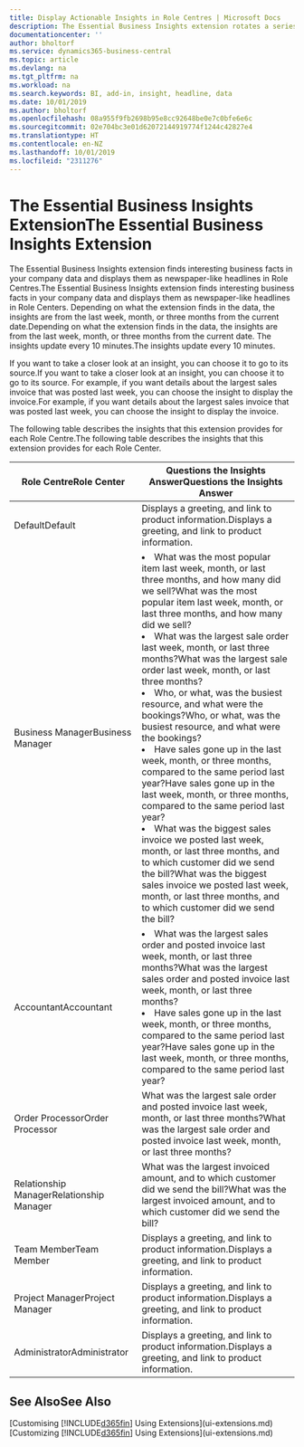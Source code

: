 ```yaml
---
title: Display Actionable Insights in Role Centres | Microsoft Docs
description: The Essential Business Insights extension rotates a series of business insights on Role Centres.
documentationcenter: ''
author: bholtorf
ms.service: dynamics365-business-central
ms.topic: article
ms.devlang: na
ms.tgt_pltfrm: na
ms.workload: na
ms.search.keywords: BI, add-in, insight, headline, data
ms.date: 10/01/2019
ms.author: bholtorf
ms.openlocfilehash: 08a955f9fb2698b95e8cc92648be0e7c0bfe6e6c
ms.sourcegitcommit: 02e704bc3e01d62072144919774f1244c42827e4
ms.translationtype: HT
ms.contentlocale: en-NZ
ms.lasthandoff: 10/01/2019
ms.locfileid: "2311276"
---
```

# <a name="the-essential-business-insights-extension"></a><span data-ttu-id="cfb62-103">The Essential Business Insights Extension</span><span class="sxs-lookup"><span data-stu-id="cfb62-103">The Essential Business Insights Extension</span></span>
<span data-ttu-id="cfb62-104">The Essential Business Insights extension finds interesting business facts in your company data and displays them as newspaper-like headlines in Role Centres.</span><span class="sxs-lookup"><span data-stu-id="cfb62-104">The Essential Business Insights extension finds interesting business facts in your company data and displays them as newspaper-like headlines in Role Centers.</span></span> <span data-ttu-id="cfb62-105">Depending on what the extension finds in the data, the insights are from the last week, month, or three months from the current date.</span><span class="sxs-lookup"><span data-stu-id="cfb62-105">Depending on what the extension finds in the data, the insights are from the last week, month, or three months from the current date.</span></span> <span data-ttu-id="cfb62-106">The insights update every 10 minutes.</span><span class="sxs-lookup"><span data-stu-id="cfb62-106">The insights update every 10 minutes.</span></span>  

<span data-ttu-id="cfb62-107">If you want to take a closer look at an insight, you can choose it to go to its source.</span><span class="sxs-lookup"><span data-stu-id="cfb62-107">If you want to take a closer look at an insight, you can choose it to go to its source.</span></span> <span data-ttu-id="cfb62-108">For example, if you want details about the largest sales invoice that was posted last week, you can choose the insight to display the invoice.</span><span class="sxs-lookup"><span data-stu-id="cfb62-108">For example, if you want details about the largest sales invoice that was posted last week, you can choose the insight to display the invoice.</span></span>

<span data-ttu-id="cfb62-109">The following table describes the insights that this extension provides for each Role Centre.</span><span class="sxs-lookup"><span data-stu-id="cfb62-109">The following table describes the insights that this extension provides for each Role Center.</span></span>

|<span data-ttu-id="cfb62-110">Role Centre</span><span class="sxs-lookup"><span data-stu-id="cfb62-110">Role Center</span></span>|<span data-ttu-id="cfb62-111">Questions the Insights Answer</span><span class="sxs-lookup"><span data-stu-id="cfb62-111">Questions the Insights Answer</span></span>|
|----|-----|
|<span data-ttu-id="cfb62-112">Default</span><span class="sxs-lookup"><span data-stu-id="cfb62-112">Default</span></span>|<span data-ttu-id="cfb62-113">Displays a greeting, and link to product information.</span><span class="sxs-lookup"><span data-stu-id="cfb62-113">Displays a greeting, and link to product information.</span></span>|
|<span data-ttu-id="cfb62-114">Business Manager</span><span class="sxs-lookup"><span data-stu-id="cfb62-114">Business Manager</span></span>|<li> <span data-ttu-id="cfb62-115">What was the most popular item last week, month, or last three months, and how many did we sell?</span><span class="sxs-lookup"><span data-stu-id="cfb62-115">What was the most popular item last week, month, or last three months, and how many did we sell?</span></span><br><li> <span data-ttu-id="cfb62-116">What was the largest sale order last week, month, or last three months?</span><span class="sxs-lookup"><span data-stu-id="cfb62-116">What was the largest sale order last week, month, or last three months?</span></span><br><li> <span data-ttu-id="cfb62-117">Who, or what, was the busiest resource, and what were the bookings?</span><span class="sxs-lookup"><span data-stu-id="cfb62-117">Who, or what, was the busiest resource, and what were the bookings?</span></span><br><li> <span data-ttu-id="cfb62-118">Have sales gone up in the last week, month, or three months, compared to the same period last year?</span><span class="sxs-lookup"><span data-stu-id="cfb62-118">Have sales gone up in the last week, month, or three months, compared to the same period last year?</span></span><br><li> <span data-ttu-id="cfb62-119">What was the biggest sales invoice we posted last week, month, or last three months, and to which customer did we send the bill?</span><span class="sxs-lookup"><span data-stu-id="cfb62-119">What was the biggest sales invoice we posted last week, month, or last three months, and to which customer did we send the bill?</span></span></li> |
|<span data-ttu-id="cfb62-120">Accountant</span><span class="sxs-lookup"><span data-stu-id="cfb62-120">Accountant</span></span>|<li> <span data-ttu-id="cfb62-121">What was the largest sales order and posted invoice last week, month, or last three months?</span><span class="sxs-lookup"><span data-stu-id="cfb62-121">What was the largest sales order and posted invoice last week, month, or last three months?</span></span><br><li> <span data-ttu-id="cfb62-122">Have sales gone up in the last week, month, or three months, compared to the same period last year?</span><span class="sxs-lookup"><span data-stu-id="cfb62-122">Have sales gone up in the last week, month, or three months, compared to the same period last year?</span></span> |
|<span data-ttu-id="cfb62-123">Order Processor</span><span class="sxs-lookup"><span data-stu-id="cfb62-123">Order Processor</span></span>| <span data-ttu-id="cfb62-124">What was the largest sale order and posted invoice last week, month, or last three months?</span><span class="sxs-lookup"><span data-stu-id="cfb62-124">What was the largest sale order and posted invoice last week, month, or last three months?</span></span>|
|<span data-ttu-id="cfb62-125">Relationship Manager</span><span class="sxs-lookup"><span data-stu-id="cfb62-125">Relationship Manager</span></span>| <span data-ttu-id="cfb62-126">What was the largest invoiced amount, and to which customer did we send the bill?</span><span class="sxs-lookup"><span data-stu-id="cfb62-126">What was the largest invoiced amount, and to which customer did we send the bill?</span></span>|
|<span data-ttu-id="cfb62-127">Team Member</span><span class="sxs-lookup"><span data-stu-id="cfb62-127">Team Member</span></span>| <span data-ttu-id="cfb62-128">Displays a greeting, and link to product information.</span><span class="sxs-lookup"><span data-stu-id="cfb62-128">Displays a greeting, and link to product information.</span></span>|
|<span data-ttu-id="cfb62-129">Project Manager</span><span class="sxs-lookup"><span data-stu-id="cfb62-129">Project Manager</span></span>| <span data-ttu-id="cfb62-130">Displays a greeting, and link to product information.</span><span class="sxs-lookup"><span data-stu-id="cfb62-130">Displays a greeting, and link to product information.</span></span>|
|<span data-ttu-id="cfb62-131">Administrator</span><span class="sxs-lookup"><span data-stu-id="cfb62-131">Administrator</span></span>| <span data-ttu-id="cfb62-132">Displays a greeting, and link to product information.</span><span class="sxs-lookup"><span data-stu-id="cfb62-132">Displays a greeting, and link to product information.</span></span>|

## <a name="see-also"></a><span data-ttu-id="cfb62-133">See Also</span><span class="sxs-lookup"><span data-stu-id="cfb62-133">See Also</span></span>
<span data-ttu-id="cfb62-134">[Customising [!INCLUDE[d365fin](includes/d365fin_md.md)] Using Extensions](ui-extensions.md)</span><span class="sxs-lookup"><span data-stu-id="cfb62-134">[Customizing [!INCLUDE[d365fin](includes/d365fin_md.md)] Using Extensions](ui-extensions.md)</span></span>
